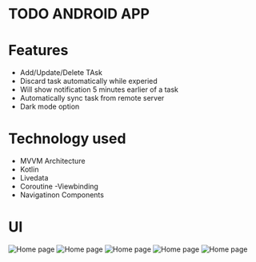 # TODO ANDROID APP

# Features
- Add/Update/Delete TAsk
- Discard task automatically while experied
- Will show notification 5 minutes earlier of a task
- Automatically sync task from remote server
- Dark mode option

# Technology used
- MVVM Architecture
- Kotlin
- Livedata
- Coroutine
 -Viewbinding
- Navigatinon Components

# UI

![Home page](https://github.com/naimhasan2711/TODO-ANDROID-APP/blob/main/app/src/main/res/drawable/f1.png)
![Home page](https://github.com/naimhasan2711/TODO-ANDROID-APP/blob/main/app/src/main/res/drawable/f2.png)
![Home page](https://github.com/naimhasan2711/TODO-ANDROID-APP/blob/main/app/src/main/res/drawable/f3.png)
![Home page](https://github.com/naimhasan2711/TODO-ANDROID-APP/blob/main/app/src/main/res/drawable/f4.png)
![Home page](https://github.com/naimhasan2711/TODO-ANDROID-APP/blob/main/app/src/main/res/drawable/f6.png)
